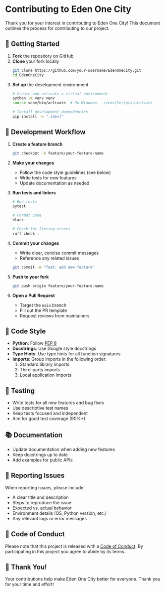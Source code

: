 # Contributing to Eden One City

Thank you for your interest in contributing to Eden One City! This document outlines the process for contributing to our project.

## 🚀 Getting Started

1. **Fork** the repository on GitHub
2. **Clone** your fork locally
   ```bash
   git clone https://github.com/your-username/EdenOneCity.git
   cd EdenOneCity
   ```
3. **Set up** the development environment
   ```bash
   # Create and activate a virtual environment
   python -m venv venv
   source venv/bin/activate  # On Windows: .\venv\Scripts\activate

   # Install development dependencies
   pip install -e ".[dev]"
   ```

## 🔧 Development Workflow

1. **Create a feature branch**
   ```bash
   git checkout -b feature/your-feature-name
   ```

2. **Make your changes**
   - Follow the code style guidelines (see below)
   - Write tests for new features
   - Update documentation as needed

3. **Run tests and linters**
   ```bash
   # Run tests
   pytest

   # Format code
   black .

   # Check for linting errors
   ruff check .
   ```

4. **Commit your changes**
   - Write clear, concise commit messages
   - Reference any related issues
   ```bash
   git commit -m "feat: add new feature"
   ```

5. **Push to your fork**
   ```bash
   git push origin feature/your-feature-name
   ```

6. **Open a Pull Request**
   - Target the `main` branch
   - Fill out the PR template
   - Request reviews from maintainers

## 📜 Code Style

- **Python**: Follow [PEP 8](https://peps.python.org/pep-0008/)
- **Docstrings**: Use Google style docstrings
- **Type Hints**: Use type hints for all function signatures
- **Imports**: Group imports in the following order:
  1. Standard library imports
  2. Third-party imports
  3. Local application imports

## 🧪 Testing

- Write tests for all new features and bug fixes
- Use descriptive test names
- Keep tests focused and independent
- Aim for good test coverage (90%+)

## 📚 Documentation

- Update documentation when adding new features
- Keep docstrings up to date
- Add examples for public APIs

## 🐛 Reporting Issues

When reporting issues, please include:
- A clear title and description
- Steps to reproduce the issue
- Expected vs. actual behavior
- Environment details (OS, Python version, etc.)
- Any relevant logs or error messages

## 🤝 Code of Conduct

Please note that this project is released with a [Code of Conduct](CODE_OF_CONDUCT.md). By participating in this project you agree to abide by its terms.

## 🙏 Thank You!

Your contributions help make Eden One City better for everyone. Thank you for your time and effort!
